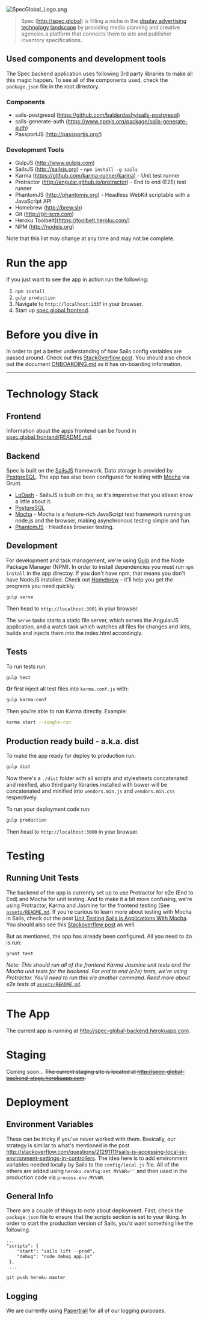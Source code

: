 ![SpecGlobal_Logo.png](http://s23.postimg.org/4f0itpwtn/spec_global.png)

> Spec (http://spec.global) is filling a niche in the [display advertising technology landscape](http://prezi.com/katuvp2rkyk_/the-display-advertising-technology-landscape/) by providing media planning and creative agencies a platform that connects them to site and publisher inventory specifications.

## Used components and development tools
The Spec backend application uses following 3rd party libraries to make all this magic happen. To see all of the components used, check the `package.json` file in the root directory.

### Components 

* sails-postgresql (https://github.com/balderdashy/sails-postgresql)
* sails-generate-auth (https://www.npmjs.org/package/sails-generate-auth)
* PassportJS (http://passportjs.org/)

### Development Tools
* GulpJS (http://www.gulpjs.com)
* SailsJS (http://sailsjs.org) - `npm install -g sails`
* Karma (https://github.com/karma-runner/karma) - Unit test runner
* Protractor (http://angular.github.io/protractor) - End to end (E2E) test runner
* PhantomJS (http://phantomjs.org) - Headless WebKit scriptable with a JavaScript API
* Homebrew (http://brew.sh)
* Git (http://git-scm.com)
* Heroku Toolbelt](https://toolbelt.heroku.com/)
* NPM (http://nodejs.org)

Note that this list may change at any time and may not be complete.


# Run the app

If you just want to see the app in action run the following:

1. `npm install`
2. `gulp production`
3. Navigate to `http://localhost:1337` in your browser.
4. Start up [spec.global.frontend](https://github.com/robksawyer/spec.global.frontend).

# Before you dive in

In order to get a better understanding of how Sails config variables are passed around. Check out this [StackOverflow post](https://stackoverflow.com/questions/18267706/create-config-variables-in-sails-js). You should also check out the document [ONBOARDING.md](ONBOARDING.md) as it has on-boarding information.

---

# Technology Stack

## Frontend

Information about the apps frontend can be found in [spec.global.frontend/README.md](https://github.com/robksawyer/spec.global.frontend/blob/master/README.md).


## Backend

Spec is built on the [SailsJS](http://sailsjs.org) framework. Data storage is provided by [PostgreSQL](http://www.postgresql.org/). The app has also been configured for testing with [Mocha](http://visionmedia.github.io/mocha/) via Grunt.

- [LoDash](http://devdocs.io/lodash/) - SailsJS is built on this, so it's imperative that you atleast know a little about it.
- [PostgreSQL](http://www.postgresql.org/)
- [Mocha](http://visionmedia.github.io/mocha/) - Mocha is a feature-rich JavaScript test framework running on node.js and the browser, making asynchronous testing simple and fun.
- [PhantomJS](http://phantomjs.org) - Headless browser testing.


## Development

For development and task management, we're using [Gulp](http://www.gulpjs.com) and the Node Package Manager (NPM). In order to install dependencies you must run `npm install` in the app directoy. If you don't have npm, that means you don't have NodeJS installed. Check out [Homebrew](http://brew.sh) – it'll help you get the programs you need quickly.

```bash
gulp serve
```

Then head to `http://localhost:3001` in your browser.

The `serve` tasks starts a static file server, which serves the AngularJS application, and a watch task which watches
all files for changes and lints, builds and injects them into the index.html accordingly.

## Tests

To run tests run:

```bash
gulp test
```

**Or** first inject all test files into `karma.conf.js` with:

```bash
gulp karma-conf
```

Then you're able to run Karma directly. Example:

```bash
karma start --single-run
```

## Production ready build - a.k.a. dist

To make the app ready for deploy to production run:

```bash
gulp dist
```

Now there's a `./dist` folder with all scripts and stylesheets concatenated and minified, also third party libraries
installed with bower will be concatenated and minified into `vendors.min.js` and `vendors.min.css` respectively.

To run your deployment code run:

```bash
gulp production
```

Then head to `http://localhost:3000` in your browser.

# Testing

## Running Unit Tests

The backend of the app is currently set up to use Protractor for e2e (End to End) and Mocha for unit testing. And to make it a bit more confusing, we're using Protractor, Karma and Jasmine for the frontend testing (See [`assets/README.md`](assets/README.md). If you're curious to learn more about testing with Mocha in Sails, check out the post [Unit Testing Sails.js Applications With Mocha](http://www.tysoncadenhead.com/blog/unit-testing-sails-js-applications-with-mocha#.VEJS3L5fhhw). You should also see this [Stackoverflow post](http://stackoverflow.com/a/26439686/67524) as well.

But as mentioned, the app has already been configured. All you need to do is run:

`grunt test`

*Note: This should run all of the frontend Karma Jasmine unit tests and the Mocha unit tests for the backend. For end to end (e2e) tests, we're using Protractor. You'll need to run this via another command. Read more about e2e tests at [`assets/README.md`](assets/README.md).*

---

# The App
The current app is running at <http://spec-global-backend.herokuapp.com>.

# Staging 

Coming soon...
~~The current staging site is located at <http://spec-global-backend-stage.herokuapp.com>.~~


# Deployment 

## Environment Variables

These can be tricky if you've never worked with them. Basically, our strategy is similar to what's mentioned in the post <http://stackoverflow.com/questions/21291111/sails-js-accessing-local-js-environment-settings-in-controllers>. The idea here is to add environment variables needed locally by Sails to the `config/local.js` file. All of the others are added using `heroku config:set MYVAR=''` and then used in the production code via `process.env.MYVAR`.

## General Info

There are a couple of things to note about deployment. First, check the `package.json` file to ensure that the scripts section is set to your liking. In order to start the production version of Sails, you'd want something like the following.

```
...
"scripts": {
    "start": "sails lift --prod",
    "debug": "node debug app.js"
 },
 ...
 ```

`git push heroku master`

## Logging 

We are currently using [Papertrail](https://papertrailapp.com/) for all of our logging purposes.
